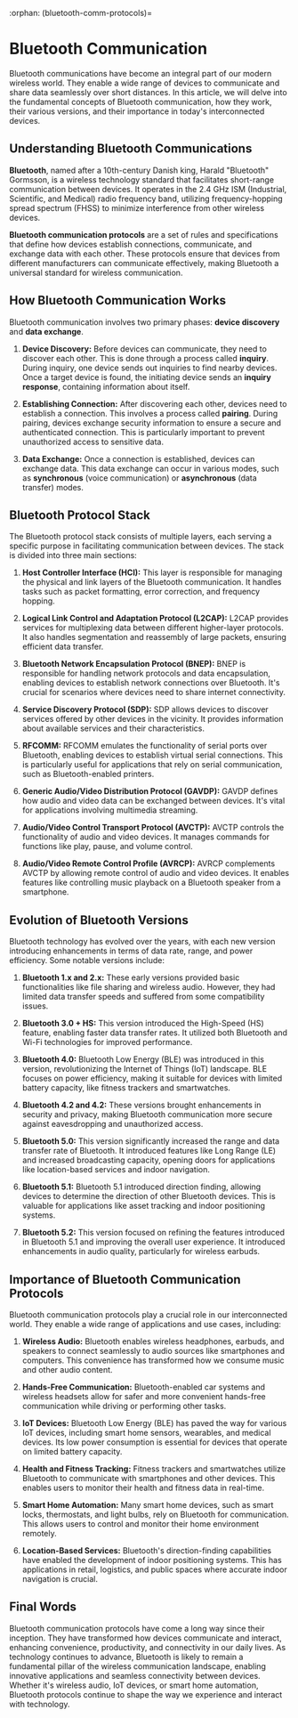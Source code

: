 :orphan:
(bluetooth-comm-protocols)=

# Bluetooth Communication

Bluetooth communications have become an integral part of our modern wireless world. They enable a wide range of devices to communicate and share data seamlessly over short distances. In this article, we will delve into the fundamental concepts of Bluetooth communication, how they work, their various versions, and their importance in today's interconnected devices.

## Understanding Bluetooth Communications

**Bluetooth**, named after a 10th-century Danish king, Harald "Bluetooth" Gormsson, is a wireless technology standard that facilitates short-range communication between devices. It operates in the 2.4 GHz ISM (Industrial, Scientific, and Medical) radio frequency band, utilizing frequency-hopping spread spectrum (FHSS) to minimize interference from other wireless devices.

**Bluetooth communication protocols** are a set of rules and specifications that define how devices establish connections, communicate, and exchange data with each other. These protocols ensure that devices from different manufacturers can communicate effectively, making Bluetooth a universal standard for wireless communication.

## How Bluetooth Communication Works

Bluetooth communication involves two primary phases: **device discovery** and **data exchange**.

1. **Device Discovery:** Before devices can communicate, they need to discover each other. This is done through a process called **inquiry**. During inquiry, one device sends out inquiries to find nearby devices. Once a target device is found, the initiating device sends an **inquiry response**, containing information about itself.

2. **Establishing Connection:** After discovering each other, devices need to establish a connection. This involves a process called **pairing**. During pairing, devices exchange security information to ensure a secure and authenticated connection. This is particularly important to prevent unauthorized access to sensitive data.

3. **Data Exchange:** Once a connection is established, devices can exchange data. This data exchange can occur in various modes, such as **synchronous** (voice communication) or **asynchronous** (data transfer) modes.

## Bluetooth Protocol Stack

The Bluetooth protocol stack consists of multiple layers, each serving a specific purpose in facilitating communication between devices. The stack is divided into three main sections:

1. **Host Controller Interface (HCI):** This layer is responsible for managing the physical and link layers of the Bluetooth communication. It handles tasks such as packet formatting, error correction, and frequency hopping.

2. **Logical Link Control and Adaptation Protocol (L2CAP):** L2CAP provides services for multiplexing data between different higher-layer protocols. It also handles segmentation and reassembly of large packets, ensuring efficient data transfer.

3. **Bluetooth Network Encapsulation Protocol (BNEP):** BNEP is responsible for handling network protocols and data encapsulation, enabling devices to establish network connections over Bluetooth. It's crucial for scenarios where devices need to share internet connectivity.

4. **Service Discovery Protocol (SDP):** SDP allows devices to discover services offered by other devices in the vicinity. It provides information about available services and their characteristics.

5. **RFCOMM:** RFCOMM emulates the functionality of serial ports over Bluetooth, enabling devices to establish virtual serial connections. This is particularly useful for applications that rely on serial communication, such as Bluetooth-enabled printers.

6. **Generic Audio/Video Distribution Protocol (GAVDP):** GAVDP defines how audio and video data can be exchanged between devices. It's vital for applications involving multimedia streaming.

7. **Audio/Video Control Transport Protocol (AVCTP):** AVCTP controls the functionality of audio and video devices. It manages commands for functions like play, pause, and volume control.

8. **Audio/Video Remote Control Profile (AVRCP):** AVRCP complements AVCTP by allowing remote control of audio and video devices. It enables features like controlling music playback on a Bluetooth speaker from a smartphone.

## Evolution of Bluetooth Versions

Bluetooth technology has evolved over the years, with each new version introducing enhancements in terms of data rate, range, and power efficiency. Some notable versions include:

1. **Bluetooth 1.x and 2.x:** These early versions provided basic functionalities like file sharing and wireless audio. However, they had limited data transfer speeds and suffered from some compatibility issues.

2. **Bluetooth 3.0 + HS:** This version introduced the High-Speed (HS) feature, enabling faster data transfer rates. It utilized both Bluetooth and Wi-Fi technologies for improved performance.

3. **Bluetooth 4.0:** Bluetooth Low Energy (BLE) was introduced in this version, revolutionizing the Internet of Things (IoT) landscape. BLE focuses on power efficiency, making it suitable for devices with limited battery capacity, like fitness trackers and smartwatches.

4. **Bluetooth 4.2 and 4.2:** These versions brought enhancements in security and privacy, making Bluetooth communication more secure against eavesdropping and unauthorized access.

5. **Bluetooth 5.0:** This version significantly increased the range and data transfer rate of Bluetooth. It introduced features like Long Range (LE) and increased broadcasting capacity, opening doors for applications like location-based services and indoor navigation.

6. **Bluetooth 5.1:** Bluetooth 5.1 introduced direction finding, allowing devices to determine the direction of other Bluetooth devices. This is valuable for applications like asset tracking and indoor positioning systems.

7. **Bluetooth 5.2:** This version focused on refining the features introduced in Bluetooth 5.1 and improving the overall user experience. It introduced enhancements in audio quality, particularly for wireless earbuds.

## Importance of Bluetooth Communication Protocols

Bluetooth communication protocols play a crucial role in our interconnected world. They enable a wide range of applications and use cases, including:

1. **Wireless Audio:** Bluetooth enables wireless headphones, earbuds, and speakers to connect seamlessly to audio sources like smartphones and computers. This convenience has transformed how we consume music and other audio content.

2. **Hands-Free Communication:** Bluetooth-enabled car systems and wireless headsets allow for safer and more convenient hands-free communication while driving or performing other tasks.

3. **IoT Devices:** Bluetooth Low Energy (BLE) has paved the way for various IoT devices, including smart home sensors, wearables, and medical devices. Its low power consumption is essential for devices that operate on limited battery capacity.

4. **Health and Fitness Tracking:** Fitness trackers and smartwatches utilize Bluetooth to communicate with smartphones and other devices. This enables users to monitor their health and fitness data in real-time.

5. **Smart Home Automation:** Many smart home devices, such as smart locks, thermostats, and light bulbs, rely on Bluetooth for communication. This allows users to control and monitor their home environment remotely.

6. **Location-Based Services:** Bluetooth's direction-finding capabilities have enabled the development of indoor positioning systems. This has applications in retail, logistics, and public spaces where accurate indoor navigation is crucial.

## Final Words

Bluetooth communication protocols have come a long way since their inception. They have transformed how devices communicate and interact, enhancing convenience, productivity, and connectivity in our daily lives. As technology continues to advance, Bluetooth is likely to remain a fundamental pillar of the wireless communication landscape, enabling innovative applications and seamless connectivity between devices. Whether it's wireless audio, IoT devices, or smart home automation, Bluetooth protocols continue to shape the way we experience and interact with technology.